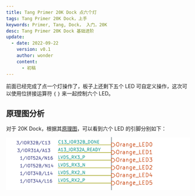 ```yaml
---
title: Tang Primer 20K Dock 点六个灯
tags: Tang Primer 20K Dock，上手
keywords: Primer, Tang, Dock， 入门，20K
desc: Tang Primer 20K Dock 基础进阶
update:
  - date: 2022-09-22
    version: v0.1
    author: wonder
    content:
      - 初稿
---
```


前面已经完成了点一个灯操作了，板子上还剩下五个 LED 可自定义操作，这次可以使用位拼接运算符 `{` `}` 来一起控制六个 LED。



## 原理图分析

对于 20K Dock，根据其[原理图](https://dl.sipeed.com/shareURL/TANG/Primer_20K/02_Schematic)，可以看到六个 LED 的引脚分别如下：

![](./assets/led_assets/led.png)